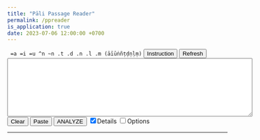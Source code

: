 ```yaml
---
title: "Pāli Passage Reader"
permalink: /ppreader
is_application: true
date: 2023-07-06 12:00:00 +0700
---
```

<div>
<span><code> =a =i =u ^n ~n .t .d .n .l .m (āīūṅñṭḍṇḷṃ)</code></span> <button onClick="ppReader.showInstruction();">Instruction</button> <button onClick="ppReader.refresh();">Refresh</button>
</div>
<blockquote id="instruction" style="display:none;">
	<p>This program can break down a Pāli passage and try to find a definition of each item. The main resource is the <em>New Concise Pali-English Dictionary</em>. If an exact definition is not met, the nearest one is shown instead, marked by an asterisk (*). The program can also recognize most forms of Pāli pronouns and some of irregular nouns. Moreover, it can recognize a number of <em>sandhi</em> words.</p>
	<p>The user has to paste some text into the text area first (if the <code>Paste</code> button does not work, use <code>Ctrl-V</code> or the context menu instead), then press ANALYZE button. If some editing is needed, the text can be changed in place. This can help cutting long compounds to gain more information. The cutting can be done by hyphens or spaces. If non-English characters cannot be put directly by the user's input system, their equivalent shown above can be used.</p>
	<p>With <code>Options</code>, the user can turn on or off the analytical criteria mentioned above. Still, many instances cannot be treated correctly. If a wrong definition comes up anyway, try cutting the word into pieces.</p>
</blockquote>
<div>
<textarea id="textinput" rows="8" cols="64" spellcheck="false" style="font-size:1.0em"></textarea>
</div>
<div>
<button onClick="ppReader.clear();">Clear</button> <button onClick="ppReader.pasteText();">Paste</button> <button onClick="ppReader.analyze();">ANALYZE</button> <label for="details"><input type="checkbox" id="details" onChange="ppReader.showDetails();" checked>Details</label> <label for="options"><input type="checkbox" id="options" onChange="ppReader.showOptions();">Options</label>
</div>
<div id="optionbox" style="display:none">
	<label for="opt_pronouns"><input type="checkbox" id="opt_pronouns" checked>Pronouns</label><br>
	<label for="opt_irrns"><input type="checkbox" id="opt_irrns" checked>Common irregular nouns</label><br>
	<label for="opt_sandhis"><input type="checkbox" id="opt_sandhis" checked>Common <em>sandhi</em> words</label><br>
</div>
<hr>
<div id="analyzed_result"></div>
<script src="/assets/js/ncpedhost.js"></script>
<script src="/assets/js/ncped.js"></script>
<script src="/assets/js/decllib.js"></script>
<script src="/assets/js/ppreader.js"></script>
<script>
ncped.url = "/assets/ncped";
ncped.dictHost = ncpedHost;
ncpedHost.dict = ncped;
ppReader.dict = ncped;
ppReader.declension = declension;
ppReader.textInputElem = document.getElementById("textinput");
ppReader.processStockWords();
</script>

